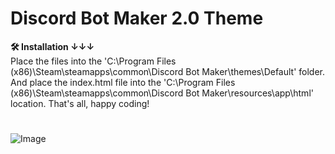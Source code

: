 # Discord Bot Maker 2.0 Theme
**🛠 Installation ↓↓↓**  
Place the files into the 'C:\Program Files (x86)\Steam\steamapps\common\Discord Bot Maker\themes\Default' folder.
And place the index.html file into the 'C:\Program Files (x86)\Steam\steamapps\common\Discord Bot Maker\resources\app\html' location.
That's all, happy coding!
#
![Image](https://github.com/user-attachments/assets/618c867f-f291-4aad-a02b-4bcc7a574e3c)
